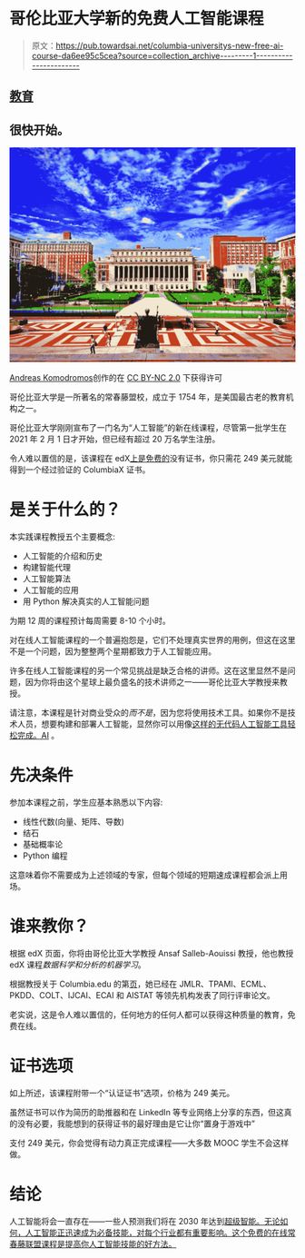 # 哥伦比亚大学新的免费人工智能课程

> 原文：<https://pub.towardsai.net/columbia-universitys-new-free-ai-course-da6ee95c5cea?source=collection_archive---------1----------------------->

## [教育](https://towardsai.net/p/category/editorial)

## 很快开始。

![](img/c0c0b8f3750f7d8fc6c74690f1cca1ad.png)

[](https://www.flickr.com/photos/25582125@N04/34604700182)[Andreas Komodromos](https://www.flickr.com/photos/25582125@N04)创作的在 [CC BY-NC 2.0](https://creativecommons.org/licenses/by-nc/2.0/?ref=ccsearch&atype=rich) 下获得许可

哥伦比亚大学是一所著名的常春藤盟校，成立于 1754 年，是美国最古老的教育机构之一。

哥伦比亚大学刚刚宣布了一门名为“人工智能”的新在线课程，尽管第一批学生在 2021 年 2 月 1 日才开始，但已经有超过 20 万名学生注册。

令人难以置信的是，该课程在 edX[上是免费的](https://www.edx.org/course/artificial-intelligence-ai?source=aw&awc=6798_1610558122_5a105f467e3617bb6f9dea023c6c5f08&utm_source=aw&utm_medium=affiliate_partner&utm_content=text-link)没有证书，你只需花 249 美元就能得到一个经过验证的 ColumbiaX 证书。

# 是关于什么的？

本实践课程教授五个主要概念:

*   人工智能的介绍和历史
*   构建智能代理
*   人工智能算法
*   人工智能的应用
*   用 Python 解决真实的人工智能问题

为期 12 周的课程预计每周需要 8-10 个小时。

对在线人工智能课程的一个普遍抱怨是，它们不处理真实世界的用例，但这在这里不是一个问题，因为整整两个星期都致力于人工智能应用。

许多在线人工智能课程的另一个常见挑战是缺乏合格的讲师。这在这里显然不是问题，因为你将由这个星球上最负盛名的技术讲师之一——哥伦比亚大学教授来教授。

请注意，本课程是针对商业受众的*而不是*，因为您将使用技术工具。如果你不是技术人员，想要构建和部署人工智能，显然你可以用像[这样的无代码人工智能工具轻松完成。AI](http://obviously.ai) 。

# 先决条件

参加本课程之前，学生应基本熟悉以下内容:

*   线性代数(向量、矩阵、导数)
*   结石
*   基础概率论
*   Python 编程

这意味着你不需要成为上述领域的专家，但每个领域的短期速成课程都会派上用场。

# 谁来教你？

根据 edX 页面，你将由哥伦比亚大学教授 Ansaf Salleb-Aouissi 教授，他也教授 edX 课程*数据科学和分析的机器学习*。

根据教授关于 Columbia.edu 的第[页](https://www.engineering.columbia.edu/faculty/ansaf-salleb-aouissi)，她已经在 JMLR、TPAMI、ECML、PKDD、COLT、IJCAI、ECAI 和 AISTAT 等领先机构发表了同行评审论文。

老实说，这是令人难以置信的，任何地方的任何人都可以获得这种质量的教育，免费在线。

# 证书选项

如上所述，该课程附带一个“认证证书”选项，价格为 249 美元。

虽然证书可以作为简历的助推器和在 LinkedIn 等专业网络上分享的东西，但这真的没有必要，我能想到的获得证书的最好理由是它让你“置身于游戏中”

支付 249 美元，你会觉得有动力真正完成课程——大多数 MOOC 学生不会这样做。

# 结论

人工智能将会一直存在——一些人预测我们将在 2030 年达到[超级智能。无论如何，人工智能正迅速成为必备技能，对每个行业都有重要影响。这个免费的在线常春藤联盟课程是提高你人工智能技能的好方法。](https://medium.com/datadriveninvestor/the-case-for-agi-by-2030-4bd10db8029d)